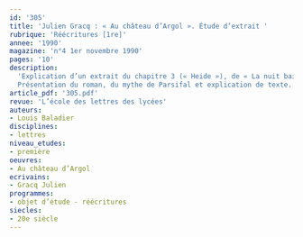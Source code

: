 ```yaml
---
id: '305'
title: 'Julien Gracq : « Au château d’Argol ». Étude d’extrait '
rubrique: 'Réécritures [1re]'
annee: '1990'
magazine: 'n°4 1er novembre 1990'
pages: '10'
description: 
  'Explication d’un extrait du chapitre 3 (« Heide »), de « La nuit baignait tout le paysage… » à « leurs cœurs de la pesanteur alarmante de l’événement ».
  Présentation du roman, du mythe de Parsifal et explication de texte.'
article_pdf: '305.pdf'
revue: 'L’école des lettres des lycées'
auteurs:
- Louis Baladier
disciplines:
- lettres
niveau_etudes:
- première
oeuvres:
- Au château d’Argol
ecrivains:
- Gracq Julien
programmes:
- objet d’étude - réécritures
siecles:
- 20e siècle
---
```

